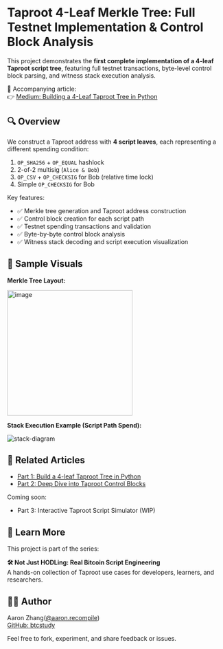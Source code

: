 # Taproot 4-Leaf Merkle Tree: Full Testnet Implementation & Control Block Analysis

This project demonstrates the **first complete implementation of a 4-leaf Taproot script tree**, featuring full testnet transactions, byte-level control block parsing, and witness stack execution analysis.

📖 Accompanying article:  
👉 [Medium: Building a 4-Leaf Taproot Tree in Python](https://medium.com/@aaron.recompile/building-a-4-leaf-taproot-tree-in-python-the-first-complete-implementation-on-bitcoin-testnet-c8b66c331f29)

## 🔍 Overview

We construct a Taproot address with **4 script leaves**, each representing a different spending condition:

1. `OP_SHA256` + `OP_EQUAL` hashlock  
2. 2-of-2 multisig (`Alice & Bob`)  
3. `OP_CSV` + `OP_CHECKSIG` for Bob (relative time lock)  
4. Simple `OP_CHECKSIG` for Bob 

Key features:

- ✅ Merkle tree generation and Taproot address construction  
- ✅ Control block creation for each script path  
- ✅ Testnet spending transactions and validation  
- ✅ Byte-by-byte control block analysis  
- ✅ Witness stack decoding and script execution visualization

## 📸 Sample Visuals

**Merkle Tree Layout:**
           
<img width="292" alt="image" src="https://github.com/user-attachments/assets/ef7ec797-eb12-4782-834a-dea051acd8a2" />



  **Stack Execution Example (Script Path Spend):**

![stack-diagram](../stack_execution_diagram.png)

## 🔗 Related Articles

- [Part 1: Build a 4-leaf Taproot Tree in Python](https://medium.com/@aaron.recompile/building-a-4-leaf-taproot-tree-in-python-the-first-complete-implementation-on-bitcoin-testnet-c8b66c331f29)
- [Part 2: Deep Dive into Taproot Control Blocks](https://medium.com/@aaron.recompile/taproot-control-block-deep-analysis-stack-execution-visualization-5ff10f98032c)

Coming soon:
- Part 3: Interactive Taproot Script Simulator (WIP)

## 🧠 Learn More

This project is part of the series:

**🛠️ Not Just HODLing: Real Bitcoin Script Engineering**  
A hands-on collection of Taproot use cases for developers, learners, and researchers.

## 🙋‍♂️ Author

Aaron Zhang([@aaron.recompile](https://medium.com/@aaron.recompile))  
[GitHub: btcstudy](https://github.com/btcstudy)

Feel free to fork, experiment, and share feedback or issues.
